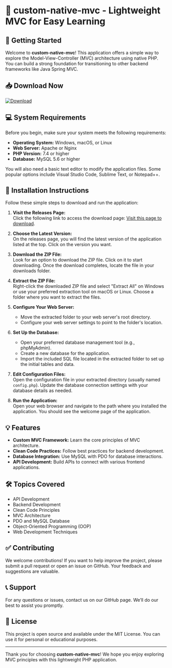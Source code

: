 # 🌟 custom-native-mvc - Lightweight MVC for Easy Learning

## 🚀 Getting Started

Welcome to **custom-native-mvc**! This application offers a simple way to explore the Model-View-Controller (MVC) architecture using native PHP. You can build a strong foundation for transitioning to other backend frameworks like Java Spring MVC.

## 📥 Download Now

[![Download](https://img.shields.io/badge/Download-Now-brightgreen)](https://github.com/kumarrv/custom-native-mvc/releases)

## 💻 System Requirements

Before you begin, make sure your system meets the following requirements:

- **Operating System:** Windows, macOS, or Linux
- **Web Server:** Apache or Nginx
- **PHP Version:** 7.4 or higher
- **Database:** MySQL 5.6 or higher

You will also need a basic text editor to modify the application files. Some popular options include Visual Studio Code, Sublime Text, or Notepad++.

## 📂 Installation Instructions

Follow these simple steps to download and run the application:

1. **Visit the Releases Page:**  
   Click the following link to access the download page: [Visit this page to download](https://github.com/kumarrv/custom-native-mvc/releases).

2. **Choose the Latest Version:**  
   On the releases page, you will find the latest version of the application listed at the top. Click on the version you want.

3. **Download the ZIP File:**  
   Look for an option to download the ZIP file. Click on it to start downloading. Once the download completes, locate the file in your downloads folder.

4. **Extract the ZIP File:**  
   Right-click the downloaded ZIP file and select "Extract All" on Windows or use your preferred extraction tool on macOS or Linux. Choose a folder where you want to extract the files.

5. **Configure Your Web Server:**  
   - Move the extracted folder to your web server's root directory.
   - Configure your web server settings to point to the folder's location.

6. **Set Up the Database:**  
   - Open your preferred database management tool (e.g., phpMyAdmin).
   - Create a new database for the application.
   - Import the included SQL file located in the extracted folder to set up the initial tables and data.

7. **Edit Configuration Files:**  
   Open the configuration file in your extracted directory (usually named `config.php`). Update the database connection settings with your database details as needed.

8. **Run the Application:**  
   Open your web browser and navigate to the path where you installed the application. You should see the welcome page of the application.

## 💡 Features

- **Custom MVC Framework:** Learn the core principles of MVC architecture.
- **Clean Code Practices:** Follow best practices for backend development.
- **Database Integration:** Use MySQL with PDO for database interactions.
- **API Development:** Build APIs to connect with various frontend applications.

## 🛠️ Topics Covered

- API Development
- Backend Development
- Clean Code Principles
- MVC Architecture
- PDO and MySQL Database
- Object-Oriented Programming (OOP)
- Web Development Techniques

## ✅ Contributing

We welcome contributions! If you want to help improve the project, please submit a pull request or open an issue on GitHub. Your feedback and suggestions are valuable.

## 📞 Support

For any questions or issues, contact us on our GitHub page. We’ll do our best to assist you promptly.

## 📑 License

This project is open source and available under the MIT License. You can use it for personal or educational purposes.

---

Thank you for choosing **custom-native-mvc**! We hope you enjoy exploring MVC principles with this lightweight PHP application.